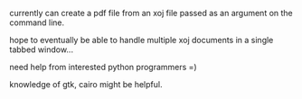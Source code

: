 currently can create a pdf file from an xoj file passed as an argument on the command line.

hope to eventually be able to handle multiple xoj documents in a single tabbed window...

need help from interested python programmers  =)

knowledge of gtk, cairo might be helpful.